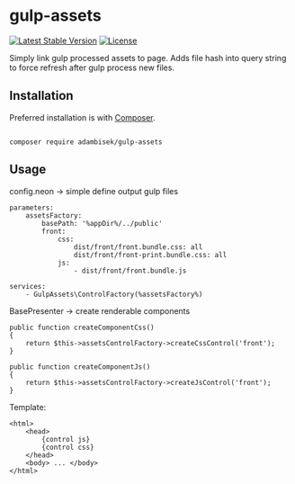 gulp-assets
===========
[![Latest Stable Version](https://poser.pugx.org/adambisek/gulp-assets/v/stable)](https://packagist.org/packages/adambisek/gulp-assets)
[![License](https://poser.pugx.org/adambisek/gulp-assets/license.png)](https://github.com/adambisek/gulp-assets/blob/master/LICENSE)

Simply link gulp processed assets to page.
Adds file hash into query string to force refresh after gulp process new files.

Installation
------------
Preferred installation is with [Composer](https://doc.nette.org/composer).

<code>
composer require adambisek/gulp-assets
</code>

Usage
------------
config.neon -> simple define output gulp files
```
parameters:
	assetsFactory:
		basePath: '%appDir%/../public'
		front:
			css:
				dist/front/front.bundle.css: all
				dist/front/front-print.bundle.css: all
			js:
				- dist/front/front.bundle.js

services:
	- GulpAssets\ControlFactory(%assetsFactory%)
```

BasePresenter -> create renderable components
```
public function createComponentCss()
{
	return $this->assetsControlFactory->createCssControl('front');
}

public function createComponentJs()
{
	return $this->assetsControlFactory->createJsControl('front');
}
```

Template:
```
<html>
	<head>
		{control js}
		{control css}
	</head>
	<body> ... </body>
</html>
```
